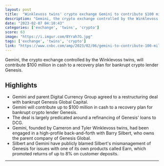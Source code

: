 ```yaml
---
layout: post
title:  "Winklevoss twins' crypto exchange Gemini to contribute $100 million to Genesis bankruptcy recovery"
description: "Gemini, the crypto exchange controlled by the Winklevoss twins, will contribute $100 million in cash to a recovery plan for bankrupt crypto lender Genesis."
date: "2023-02-07 04:10:43"
categories: ['exchange', 'twins', 'crypto']
score: 63
image: "https://i.imgur.com/BYrah7G.jpg"
tags: ['exchange', 'twins', 'crypto']
link: "https://www.cnbc.com/amp/2023/02/06/gemini-to-contribute-100-million-to-genesis-bankruptcy-recovery-plan.html"
---
```


Gemini, the crypto exchange controlled by the Winklevoss twins, will contribute $100 million in cash to a recovery plan for bankrupt crypto lender Genesis.

## Highlights

- Gemini and parent Digital Currency Group agreed to a restructuring deal with bankrupt Genesis Global Capital.
- Gemini will contribute up to $100 million in cash to a recovery plan for bankrupt crypto lender Genesis.
- The deal is largely predicated around a refinancing of Genesis' loans to DCG.
- Gemini, founded by Cameron and Tyler Winklevoss twins, had been engaged in a high-profile back-and-forth with Barry Silbert, who owns the parent company of Genesis Global.
- Silbert and Gemini have publicly blamed Silbert's mismanagement of Genesis for issues with one of its own products called Earn, which promoted returns of up to 8% on customer deposits.

---
